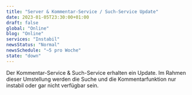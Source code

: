```yaml
---
title: "Server & Kommentar-Service / Such-Service Update"
date: 2023-01-05T23:30:00+01:00
draft: false
global: "Online"
blog: "Online"
services: "Instabil"
newsStatus: "Normal"
newsSchedule: "~5 pro Woche"
state: "down"
---
```


Der Kommentar-Service & Such-Service erhalten ein Update. Im Rahmen dieser Umstellung werden die Suche und die Kommentarfunktion nur instabil oder gar nicht verfügbar sein.